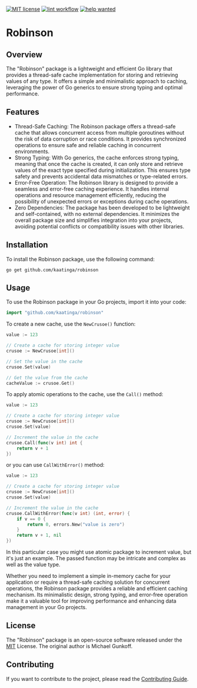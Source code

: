 [![MIT license](https://img.shields.io/badge/License-MIT-blue.svg)](https://github.com/kaatinga/robinson/blob/main/LICENSE)
[![lint workflow](https://github.com/kaatinga/robinson/actions/workflows/golangci-lint.yml/badge.svg)](https://github.com/kaatinga/robinson/actions?query=workflow%3Alinter)
[![help wanted](https://img.shields.io/badge/Help%20wanted-True-yellow.svg)](https://github.com/robinson/strconv/issues?q=is%3Aopen+is%3Aissue+label%3A%22help+wanted%22)

# Robinson

## Overview

The "Robinson" package is a lightweight and efficient Go library that provides a thread-safe cache implementation for storing and retrieving values of any type. It offers a simple and minimalistic approach to caching, leveraging the power of Go generics to ensure strong typing and optimal performance.

## Features

- Thread-Safe Caching: The Robinson package offers a thread-safe cache that allows concurrent access from multiple goroutines without the risk of data corruption or race conditions. It provides synchronized operations to ensure safe and reliable caching in concurrent environments.
- Strong Typing: With Go generics, the cache enforces strong typing, meaning that once the cache is created, it can only store and retrieve values of the exact type specified during initialization. This ensures type safety and prevents accidental data mismatches or type-related errors.
- Error-Free Operation: The Robinson library is designed to provide a seamless and error-free caching experience. It handles internal operations and resource management efficiently, reducing the possibility of unexpected errors or exceptions during cache operations.
- Zero Dependencies: The package has been developed to be lightweight and self-contained, with no external dependencies. It minimizes the overall package size and simplifies integration into your projects, avoiding potential conflicts or compatibility issues with other libraries.

## Installation

To install the Robinson package, use the following command:

```shell
go get github.com/kaatinga/robinson
```

## Usage

To use the Robinson package in your Go projects, import it into your code:

```go
import "github.com/kaatinga/robinson"
```

To create a new cache, use the `NewCrusoe()` function:

```go
value := 123

// Create a cache for storing integer value
crusoe := NewCrusoe[int]()

// Set the value in the cache
crusoe.Set(value)

// Get the value from the cache
cacheValue := crusoe.Get()
```

To apply atomic operations to the cache, use the `Call()` method:

```go
value := 123

// Create a cache for storing integer value
crusoe := NewCrusoe[int]()
crusoe.Set(value)

// Increment the value in the cache
crusoe.Call(func(v int) int {
    return v + 1
})
```

or you can use `CallWithError()` method:

```go
value := 123

// Create a cache for storing integer value
crusoe := NewCrusoe[int]()
crusoe.Set(value)

// Increment the value in the cache
crusoe.CallWithError(func(v int) (int, error) {
	if v == 0 {
		return 0, errors.New("value is zero")
	}
    return v + 1, nil
})
```

In this particular case you might use atomic package to increment value, but it's just an example. The passed function may be intricate and complex as well as the value type.

Whether you need to implement a simple in-memory cache for your application or require a thread-safe caching solution for concurrent operations, the Robinson package provides a reliable and efficient caching mechanism. Its minimalistic design, strong typing, and error-free operation make it a valuable tool for improving performance and enhancing data management in your Go projects.

## License

The "Robinson" package is an open-source software released under the [MIT](LICENSE) License. The original author is Michael Gunkoff.

## Contributing

If you want to contribute to the project, please read the [Contributing Guide](CODE_OF_CONDUCT.md).
